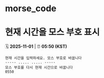 # morse_code
# 현재 시간을 모스 부호 표시
<!-- MORSE_TIME_START -->
🗓️ **2025-11-01** | ⏰ **05:50 (KST)**

```
현재 시간을 입력하세요. 모스 부호로 바꿉니다
----- ..... ..... -----
모스 부호를 다시 현재 시간으로 바꿉니다
0550
```
<!-- MORSE_TIME_END -->
